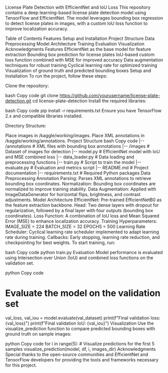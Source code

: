License Plate Detection with EfficientNet and IoU Loss
This repository contains a deep learning-based license plate detection model using TensorFlow and EfficientNet. The model leverages bounding box regression to detect license plates in images, with a custom IoU loss function to improve localization accuracy.

Table of Contents
Features
Setup and Installation
Project Structure
Data Preprocessing
Model Architecture
Training
Evaluation
Visualization
Acknowledgments
Features
EfficientNet as the base model for feature extraction
Bounding box prediction for license plates
IoU-based custom loss function combined with MSE for improved accuracy
Data augmentation techniques for robust training
Cyclical learning rate for optimized training
Visualization of ground truth and predicted bounding boxes
Setup and Installation
To run the project, follow these steps:

Clone the repository:

bash
Copy code
git clone https://github.com/yourusername/license-plate-detection.git
cd license-plate-detection
Install the required libraries:

bash
Copy code
pip install -r requirements.txt
Ensure you have TensorFlow 2.x and compatible libraries installed.

Directory Structure:

Place images in /kaggle/working/images.
Place XML annotations in /kaggle/working/annotations.
Project Structure
bash
Copy code
|-- /annotations              # XML files with bounding box annotations
|-- /images                   # Dataset of images for detection
|-- model.py                  # EfficientNet model with IoU and MSE combined loss
|-- data_loader.py            # Data loading and preprocessing functions
|-- train.py                  # Script to train the model
|-- evaluate.py               # Evaluation and metrics script
|-- README.md                 # Project documentation
|-- requirements.txt          # Required Python packages
Data Preprocessing
Annotation Parsing: Parses XML annotations to retrieve bounding box coordinates.
Normalization: Bounding box coordinates are normalized to improve training stability.
Data Augmentation: Applied with ImageDataGenerator for horizontal flips, brightness, and contrast adjustments.
Model Architecture
EfficientNet: Pre-trained EfficientNetB0 as the feature extraction backbone.
Head: Two dense layers with dropout for regularization, followed by a final layer with four outputs (bounding box coordinates).
Loss Function: A combination of IoU loss and Mean Squared Error (MSE) to enhance localization accuracy.
Training
Hyperparameters:
IMAGE_SIZE = 224
BATCH_SIZE = 32
EPOCHS = 500
Learning Rate Scheduler: Cyclical learning rate scheduler implemented to adapt learning rate during training.
Callbacks: Early stopping, learning rate reduction, and checkpointing for best weights.
To start training, run:

bash
Copy code
python train.py
Evaluation
Model performance is evaluated using Intersection over Union (IoU) and combined loss functions on the validation set.

python
Copy code
# Evaluate the model on the validation set
val_loss, val_iou = model.evaluate(val_dataset)
print(f"Final validation loss: {val_loss}")
print(f"Final validation IoU: {val_iou}")
Visualization
Use the visualize_prediction function to compare predicted bounding boxes with ground truth on sample images:

python
Copy code
for i in range(5):  # Visualize predictions for the first 5 samples
    visualize_prediction(model, df, i, images_dir)
Acknowledgments
Special thanks to the open-source communities and EfficientNet and TensorFlow developers for providing the tools and frameworks necessary for this project.
